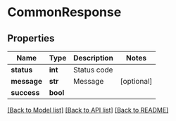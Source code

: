 # CommonResponse

## Properties
Name | Type | Description | Notes
------------ | ------------- | ------------- | -------------
**status** | **int** | Status code | 
**message** | **str** | Message | [optional] 
**success** | **bool** |  | 

[[Back to Model list]](../README.md#documentation-for-models) [[Back to API list]](../README.md#documentation-for-api-endpoints) [[Back to README]](../README.md)


